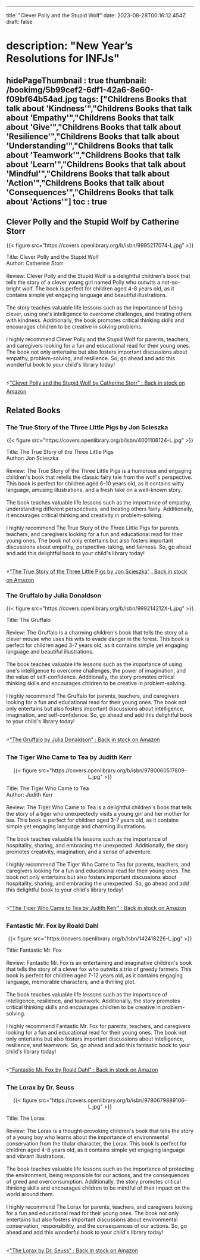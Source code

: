 
---
title: "Clever Polly and the Stupid Wolf"
date: 2023-08-28T00:16:12.454Z
draft: false
# description: "New Year’s Resolutions for INFJs"
hidePageThumbnail : true
thumbnail: /bookimg/5b99cef2-6df1-42a6-8e60-f09bf64b54ad.jpg
tags: ["Childrens Books that talk about 'Kindness'","Childrens Books that talk about 'Empathy'","Childrens Books that talk about 'Give'","Childrens Books that talk about 'Resilience'","Childrens Books that talk about 'Understanding'","Childrens Books that talk about 'Teamwork'","Childrens Books that talk about 'Learn'","Childrens Books that talk about 'Mindful'","Childrens Books that talk about 'Action'","Childrens Books that talk about 'Consequences'","Childrens Books that talk about 'Actions'"]
toc : true
---
## Clever Polly and the Stupid Wolf by Catherine Storr

<center>
{{< figure src="https://covers.openlibrary.org/b/isbn/9995217074-L.jpg" >}}
</center>

Title: Clever Polly and the Stupid Wolf</br>
Author: Catherine Storr</br></br>
Review: Clever Polly and the Stupid Wolf is a delightful children's book that tells the story of a clever young girl named Polly who outwits a not-so-bright wolf. The book is perfect for children aged 4-8 years old, as it contains simple yet engaging language and beautiful illustrations.</br></br>
The story teaches valuable life lessons such as the importance of being clever, using one's intelligence to overcome challenges, and treating others with kindness. Additionally, the book promotes critical thinking skills and encourages children to be creative in solving problems.</br></br>
I highly recommend Clever Polly and the Stupid Wolf for parents, teachers, and caregivers looking for a fun and educational read for their young ones. The book not only entertains but also fosters important discussions about empathy, problem-solving, and resilience. So, go ahead and add this wonderful book to your child's library today!</br></br>

<p>⚡<a id="aflink" href="https://www.amazon.com/gp/search?ie=UTF8&tag=klayu00-20&linkCode=ur2&linkId=6639bed89a8ad8dd2705e40644eb43d3&camp=1789&creative=9325&index=books&keywords=Clever Polly and the Stupid Wolf by Catherine Storr" class="one" target="_blank" title='"Clever Polly and the Stupid Wolf by Catherine Storr" : Back in stock on Amazon'>"Clever Polly and the Stupid Wolf by Catherine Storr" : Back in stock on Amazon</a></p>

## Related Books
### The True Story of the Three Little Pigs by Jon Scieszka
<center>
{{< figure src="https://covers.openlibrary.org/b/isbn/4001106124-L.jpg" >}}
</center>

Title: The True Story of the Three Little Pigs</br>
Author: Jon Scieszka</br></br>
Review: The True Story of the Three Little Pigs is a humorous and engaging children's book that retells the classic fairy tale from the wolf's perspective. This book is perfect for children aged 6-10 years old, as it contains witty language, amusing illustrations, and a fresh take on a well-known story.</br></br>
The book teaches valuable life lessons such as the importance of empathy, understanding different perspectives, and treating others fairly. Additionally, it encourages critical thinking and creativity in problem-solving.</br></br>
I highly recommend The True Story of the Three Little Pigs for parents, teachers, and caregivers looking for a fun and educational read for their young ones. The book not only entertains but also fosters important discussions about empathy, perspective-taking, and fairness. So, go ahead and add this delightful book to your child's library today!</br></br>

<p>⚡<a id="aflink" href="https://www.amazon.com/gp/search?ie=UTF8&tag=klayu00-20&linkCode=ur2&linkId=6639bed89a8ad8dd2705e40644eb43d3&camp=1789&creative=9325&index=books&keywords=The True Story of the Three Little Pigs by Jon Scieszka" class="one" target="_blank" title='"The True Story of the Three Little Pigs by Jon Scieszka" : Back in stock on Amazon'>"The True Story of the Three Little Pigs by Jon Scieszka" : Back in stock on Amazon</a></p>

### The Gruffalo by Julia Donaldson
<center>
{{< figure src="https://covers.openlibrary.org/b/isbn/999214212X-L.jpg" >}}
</center>

Title: The Gruffalo</br></br>
Review: The Gruffalo is a charming children's book that tells the story of a clever mouse who uses his wits to evade danger in the forest. This book is perfect for children aged 3-7 years old, as it contains simple yet engaging language and beautiful illustrations.</br></br>
The book teaches valuable life lessons such as the importance of using one's intelligence to overcome challenges, the power of imagination, and the value of self-confidence. Additionally, the story promotes critical thinking skills and encourages children to be creative in problem-solving.</br></br>
I highly recommend The Gruffalo for parents, teachers, and caregivers looking for a fun and educational read for their young ones. The book not only entertains but also fosters important discussions about intelligence, imagination, and self-confidence. So, go ahead and add this delightful book to your child's library today!</br></br>

<p>⚡<a id="aflink" href="https://www.amazon.com/gp/search?ie=UTF8&tag=klayu00-20&linkCode=ur2&linkId=6639bed89a8ad8dd2705e40644eb43d3&camp=1789&creative=9325&index=books&keywords=The Gruffalo by Julia Donaldson" class="one" target="_blank" title='"The Gruffalo by Julia Donaldson" : Back in stock on Amazon'>"The Gruffalo by Julia Donaldson" : Back in stock on Amazon</a></p>

### The Tiger Who Came to Tea by Judith Kerr
<center>
{{< figure src="https://covers.openlibrary.org/b/isbn/9780060517809-L.jpg" >}}
</center>

Title: The Tiger Who Came to Tea</br>
Author: Judith Kerr</br></br>
Review: The Tiger Who Came to Tea is a delightful children's book that tells the story of a tiger who unexpectedly visits a young girl and her mother for tea. This book is perfect for children aged 3-7 years old, as it contains simple yet engaging language and charming illustrations.</br></br>
The book teaches valuable life lessons such as the importance of hospitality, sharing, and embracing the unexpected. Additionally, the story promotes creativity, imagination, and a sense of adventure.</br></br>
I highly recommend The Tiger Who Came to Tea for parents, teachers, and caregivers looking for a fun and educational read for their young ones. The book not only entertains but also fosters important discussions about hospitality, sharing, and embracing the unexpected. So, go ahead and add this delightful book to your child's library today!</br></br>

<p>⚡<a id="aflink" href="https://www.amazon.com/gp/search?ie=UTF8&tag=klayu00-20&linkCode=ur2&linkId=6639bed89a8ad8dd2705e40644eb43d3&camp=1789&creative=9325&index=books&keywords=The Tiger Who Came to Tea by Judith Kerr" class="one" target="_blank" title='"The Tiger Who Came to Tea by Judith Kerr" : Back in stock on Amazon'>"The Tiger Who Came to Tea by Judith Kerr" : Back in stock on Amazon</a></p>

### Fantastic Mr. Fox by Roald Dahl
<center>
{{< figure src="https://covers.openlibrary.org/b/isbn/142418226-L.jpg" >}}
</center>

Title: Fantastic Mr. Fox</br></br>
Review: Fantastic Mr. Fox is an entertaining and imaginative children's book that tells the story of a clever fox who outwits a trio of greedy farmers. This book is perfect for children aged 7-12 years old, as it contains engaging language, memorable characters, and a thrilling plot.</br></br>
The book teaches valuable life lessons such as the importance of intelligence, resilience, and teamwork. Additionally, the story promotes critical thinking skills and encourages children to be creative in problem-solving.</br></br>
I highly recommend Fantastic Mr. Fox for parents, teachers, and caregivers looking for a fun and educational read for their young ones. The book not only entertains but also fosters important discussions about intelligence, resilience, and teamwork. So, go ahead and add this fantastic book to your child's library today!</br></br>

<p>⚡<a id="aflink" href="https://www.amazon.com/gp/search?ie=UTF8&tag=klayu00-20&linkCode=ur2&linkId=6639bed89a8ad8dd2705e40644eb43d3&camp=1789&creative=9325&index=books&keywords=Fantastic Mr. Fox by Roald Dahl" class="one" target="_blank" title='"Fantastic Mr. Fox by Roald Dahl" : Back in stock on Amazon'>"Fantastic Mr. Fox by Roald Dahl" : Back in stock on Amazon</a></p>

### The Lorax by Dr. Seuss
<center>
{{< figure src="https://covers.openlibrary.org/b/isbn/9780679889106-L.jpg" >}}
</center>

Title: The Lorax</br></br>
Review: The Lorax is a thought-provoking children's book that tells the story of a young boy who learns about the importance of environmental conservation from the titular character, the Lorax. This book is perfect for children aged 4-8 years old, as it contains simple yet engaging language and vibrant illustrations.</br></br>
The book teaches valuable life lessons such as the importance of protecting the environment, being responsible for our actions, and the consequences of greed and overconsumption. Additionally, the story promotes critical thinking skills and encourages children to be mindful of their impact on the world around them.</br></br>
I highly recommend The Lorax for parents, teachers, and caregivers looking for a fun and educational read for their young ones. The book not only entertains but also fosters important discussions about environmental conservation, responsibility, and the consequences of our actions. So, go ahead and add this wonderful book to your child's library today!</br></br>

<p>⚡<a id="aflink" href="https://www.amazon.com/gp/search?ie=UTF8&tag=klayu00-20&linkCode=ur2&linkId=6639bed89a8ad8dd2705e40644eb43d3&camp=1789&creative=9325&index=books&keywords=The Lorax by Dr. Seuss" class="one" target="_blank" title='"The Lorax by Dr. Seuss" : Back in stock on Amazon'>"The Lorax by Dr. Seuss" : Back in stock on Amazon</a></p>
